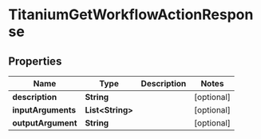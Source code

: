 

# TitaniumGetWorkflowActionResponse


## Properties

| Name | Type | Description | Notes |
|------------ | ------------- | ------------- | -------------|
|**description** | **String** |  |  [optional] |
|**inputArguments** | **List&lt;String&gt;** |  |  [optional] |
|**outputArgument** | **String** |  |  [optional] |



